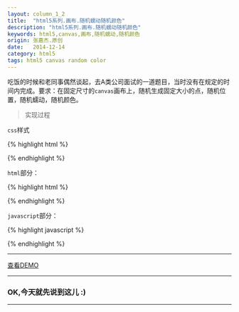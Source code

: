 ```yaml
---
layout: column_1_2
title:  "html5系列.画布.随机蠕动随机颜色"
description: "html5系列.画布.随机蠕动随机颜色"
keywords: html5,canvas,画布,随机蠕动,随机颜色
origin: 张嘉杰.原创
date:   2014-12-14
category: html5
tags: html5 canvas random color
---
```

吃饭的时候和老同事偶然谈起，去A类公司面试的一道题目，当时没有在规定的时间内完成。要求：在固定尺寸的`canvas`画布上，随机生成固定大小的点，随机位置，随机蠕动，随机颜色。
<!--more-->

> 实现过程

`css`样式

{% highlight html %}

<style type="text/css">
  canvas { position:absolute; top:0px; left:0px; background-color:black; }
</style>

{% endhighlight %}

`html`部分：

{% highlight html %}

<canvas id="c" width="auto" height="auto"></canvas>

{% endhighlight %}

`javascript`部分：

{% highlight javascript %}



{% endhighlight %}

-----------------------

<a class="button" href="/resources/demo{{ page.url}}.html" target="_blank">查看DEMO</a>

-----------------------

### OK,今天就先说到这儿 :)

-----------------------
